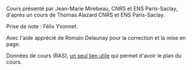 Cours présenté par Jean-Marie Mirebeau, CNRS et ENS Paris-Saclay, d'après un cours de Thomas Alazard CNRS et ENS Paris-Saclay.

Prise de note : Félix Yvonnet.

Avec l'aide apprécié de Romain Delaunay pour la correction et la mise en page.

Données de cours (RAS), [un seul lien utile](http://math.ens-paris-saclay.fr/version-francaise/formations/formation-en-mathematiques-de-l-ens-paris-saclay/2eme-annee-le-m1-hadamard/resume-des-cours-de-m1-hadamard-site-ens-306767.kjsp?RH=1242812167142) qui permet d'avoir le plan du cours.

